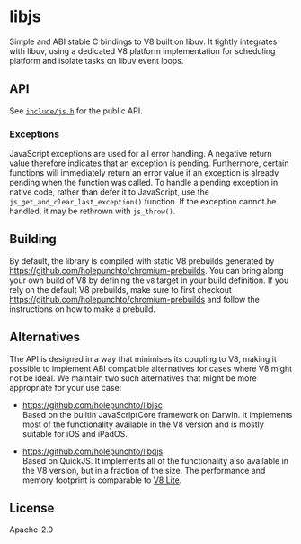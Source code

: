 # libjs

Simple and ABI stable C bindings to V8 built on libuv. It tightly integrates with libuv, using a dedicated V8 platform implementation for scheduling platform and isolate tasks on libuv event loops.

## API

See [`include/js.h`](include/js.h) for the public API.

### Exceptions

JavaScript exceptions are used for all error handling. A negative return value therefore indicates that an exception is pending. Furthermore, certain functions will immediately return an error value if an exception is already pending when the function was called. To handle a pending exception in native code, rather than defer it to JavaScript, use the `js_get_and_clear_last_exception()` function. If the exception cannot be handled, it may be rethrown with `js_throw()`.

## Building

By default, the library is compiled with static V8 prebuilds generated by <https://github.com/holepunchto/chromium-prebuilds>. You can bring along your own build of V8 by defining the `v8` target in your build definition. If you rely on the default V8 prebuilds, make sure to first checkout <https://github.com/holepunchto/chromium-prebuilds> and follow the instructions on how to make a prebuild.

## Alternatives

The API is designed in a way that minimises its coupling to V8, making it possible to implement ABI compatible alternatives for cases where V8 might not be ideal. We maintain two such alternatives that might be more appropriate for your use case:

- <https://github.com/holepunchto/libjsc>  
  Based on the builtin JavaScriptCore framework on Darwin. It implements most of the functionality available in the V8 version and is mostly suitable for iOS and iPadOS.

- <https://github.com/holepunchto/libqjs>  
  Based on QuickJS. It implements all of the functionality also available in the V8 version, but in a fraction of the size. The performance and memory footprint is comparable to [V8 Lite](https://v8.dev/blog/v8-lite).

## License

Apache-2.0
